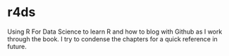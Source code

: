 # r4ds
Using R For Data Science to learn R and how to blog with Github as I work through the book. I try to condense the chapters for a quick reference in future.
